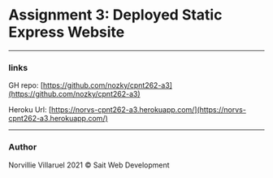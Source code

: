 # Assignment 3: Deployed Static Express Website

---
### links
GH repo: [https://github.com/nozky/cpnt262-a3](https://github.com/nozky/cpnt262-a3)

Heroku Url: [https://norvs-cpnt262-a3.herokuapp.com/](https://norvs-cpnt262-a3.herokuapp.com/)

---
### Author
Norvillie Villaruel
2021 © Sait Web Development